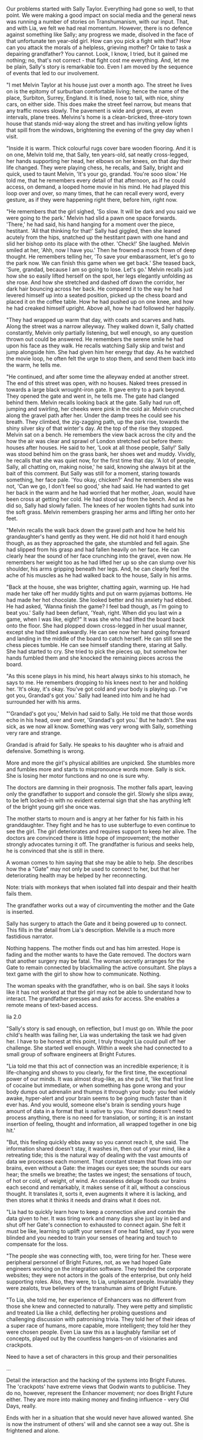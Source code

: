 Our problems started with Sally Taylor. Everything had gone so well, to that point. We were making a good impact on social media and the general news was running a number of stories on Transhumanism, with our input. That, and with Lia, we felt we had real momentum. However, there is no defence against something like Sally; any progress we made, disolved in the face of that unfortunate ten year-old girl. How can you pick a fight with that? How can you attack the morals of a helpless, grieving mother? Or take to task a depairing grandfather? You cannot. Look, I know, I tried, but it gained me nothing; no, that's not correct - that fight cost me everything. And, let me be plain, Sally's story is remarkable too. Even I am moved by the sequence of events that led to our involvement.

"I met Melvin Taylor at his house just over a month ago. The street he lives on is the epitomy of surburban comfortable living; hence the name of the place, Surbiton, Surrey, England. It is lined, nose to tail, with nice, shiny cars, on either side. This does make the street feel narrow, but means that any traffic moves slowly. The pavement is wide and grows, at even intervals, plane trees. Melvins's home is a clean-bricked, three-story town house that stands mid-way along the street and has inviting yellow lights that spill from the windows, brightening the evening of the grey day when I visit.

"Inside it is warm. Thick colourful rugs cover bare wooden flooring. And it is on one, Melvin told me, that Sally, ten years-old, sat neatly cross-legged, her hands supporting her head, her elbows on her knees, on that day their life changed. They were playing chess, he recalls, and Sally, bright and quick, used to taunt Melvin, 'It's your go, grandad. You're sooo slow.' He told me, that he remembers every detail of that afternoon, as if he could access, on demand, a looped home movie in his mind. He had played this loop over and over, so many times, that he can recall every word, every gesture, as if they were happening right there, before him, right now.

"He remembers that the girl sighed, 'So slow. It will be dark and you said we were going to the park.' Melvin had slid a pawn one space forwards. 'There,' he had said, his hand hanging for a moment over the piece, hestitant. 'All that thinking for that!' Sally had giggled, then she leaned acutely from the hips, snatched up the hestitant pawn with one hand and slid her bishop onto its place with the other. 'Check!' She laughed. Melvin smiled at her, 'Ahh, now I have you.' Then he frowned a mock frown of deep thought. He remembers telling her, 'To save your embarassment, let's go to the park now. We can finish this game when we get back.' She teased back, 'Sure, grandad, because I am so going to lose. Let's go.' Melvin recalls just how she so easily lifted herself on the spot, her legs elegantly unfolding as she rose. And how she stretched and dashed off down the corridor, her dark hair bouncing across her back. He compared it to the way he had levered himself up into a seated position, picked up the chess board and placed it on the coffee table. How he had pushed up on one knee, and how he had creaked himself upright. Above all, how he had followed her happily.

"They had wrapped up warm that day, with coats and scarves and hats. Along the street was a narrow alleyway. They walked down it, Sally chatted constantly, Melvin only partially listening, but well enough, so any question thrown out could be answered. He remembers the serene smile he had upon his face as they walk. He recalls watching Sally skip and twist and jump alongside him. She had given him her energy that day. As he watched the movie loop, he often felt the urge to stop them, and send them back into the warm, he tells me.

"He continued, and after some time the alleyway ended at another street. The end of this street was open, with no houses. Naked trees pressed in towards a large black wrought-iron gate. It gave entry to a park beyond. They opened the gate and went in, he tells me. The gate had clanged behind them. Melvin recalls looking back at the gate. Sally had run off, jumping and swirling, her cheeks were pink in the cold air. Melvin crunched along the gravel path after her. Under the damp trees he could see his breath. They climbed, the zig-zagging path, up the park rise, towards the shiny silver sky of that winter's day.
At the top of the rise they stopped. Melvin sat on a bench. He remembers the view back across the city and the how the air was clear and sprawl of London stretched out before them: houses after houses. He said to her, 'Look at all those people, Sally!' Sally was stood behind him on the grass bank, her shoes wet and muddy. Vividly, he recalls that she was quiet now, for the first time that day. 'A lot of people, Sally, all chatting on, making noise,' he said, knowing she always bit at the bait of this comment. But Sally was still for a moment, staring towards something, her face pale. 'You okay, chicken?' And he remembers she was not, 'Can we go, I don't feel so good,' she had said. He had wanted to get her back in the warm and he had worried that her mother, Joan, would have been cross at getting her cold. He had stood up from the bench. And as he did so, Sally had slowly fallen. The knees of her woolen tights had sunk into the soft grass. Melvin remembers grasping her arms and lifting her onto her feet.

"Melvin recalls the walk back down the gravel path and how he held his grandaughter's hand gently as they went. He did not hold it hard enough though, as as they approached the gate, she stumbled and fell again. She had slipped from his grasp and had fallen heavily on her face. He can clearly hear the sound of her face crunching into the gravel, even now. He remembers her weight too as he had lifted her up so she can slump over his shoulder, his arms gripping beneath her legs. And, he can clearly feel the ache of his muscles as he had walked back to the house, Sally in his arms.

"Back at the house, she was brighter, chatting again, warming up. He had made her take off her muddy tights and put on warm pyjamas bottoms. He had made her hot chocolate. She looked better and his anxiety had ebbed. He had asked, 'Wanna finish the game? I feel bad though, as I'm going to beat you.' Sally had been defiant, 'Yeah, right. When did you last win a game, when I was like, eight?" It was she who had lifted the board back onto the floor. She had plopped down cross-legged in her usual manner, except she had tilted awkwardly. He can see now her hand going forward and landing in the middle of the board to catch herself. He can still see the chess pieces tumble. He can see himself standing there, staring at Sally. She had started to cry. She tried to pick the pieces up, but somehow her hands fumbled them and she knocked the remaining pieces across the board.

"As this scene plays in his mind, his heart always sinks to his stomach, he says to me. He remembers dropping to his knees next to her and holding her. 'It's okay, it's okay. You've got cold and your body is playing up. I've got you, Grandad's got you.' Sally had leaned into him and he had surrounded her with his arms.

"'Grandad's got you,' Melvin had said to Sally. He told me that those words echo in his head, over and over, 'Grandad's got you.' But he hadn't. She was sick, as we now all know. Something was very wrong with Sally, something very rare and strange.

Grandad is afraid for Sally. He speaks to his daughter who is afraid and defensive. Something is wrong.

More and more the girl's physical abilities are unpicked. She stumbles more and fumbles more and starts to mispronounce words more. Sally is sick. She is losing her motor functions and no one is sure why.

The doctors are damning in their prognosis. The mother falls apart, leaving only the grandfather to support and console the girl. Slowly she slips away, to be left locked-in with no evident external sign that she has anything left of the bright young girl she once was.

The mother starts to mourn and is angry at her father for his faith in his granddaughter. They fight and he has to use subterfuge to even continue to see the girl. The girl deteriorates and requires support to keep her alive. The doctors are convinced there is little hope of improvement; the mother strongly advocates turning it off. The grandfather is furious and seeks help, he is convinced that she is still in there.

A woman comes to him saying that she may be able to help. She describes how the a "Gate" may not only be used to connect to her, but that her deteriorating health may be helped by her reconnecting.

Note: trials with monkeys that when isolated fall into despair and their health fails them.

The grandfather works out a way of circumventing the mother and the Gate is inserted.

Sally has surgery to attach the Gate and it being powered up to connect. This fills in the detail from Lia's description. Melville is a much more fastidious narrator.

Nothing happens. The mother finds out and has him arrested. Hope is fading and the mother wants to have the Gate removed. The doctors warn that another surgery may be fatal. The woman secretly arranges for the Gate to remain connected by blackmailing the active consultant. She plays a text game with the girl to show how to communicate. Nothing.

The woman speaks with the grandfather, who is on bail. She says it looks like it has not worked at that the girl may not be able to understand how to interact. The grandfather presses and asks for access. She enables a remote means of text-based access.

 lia 2.0

"Sally's story is sad enough, on reflection, but I must go on. While the poor child's health was failing her, Lia was undertaking the task we had given her. I have to be honest at this point, I truly thought Lia could pull off her challenge. She started well enough. Within a week she had connected to a small group of software engineers at Bright Futures.

"Lia told me that this act of connection was an incredible experience; it is life-changing and shows to you clearly, for the first time, the exceptional power of our minds. It was almost drug-like, as she put it, 'like that first line of cocaine but immediate, or when something has gone wrong and your body dumps out adrenalin and thumps it through your body: you feel widely awake, hyper-alert and your brain seems to be going much faster than it ever has. And you would, someone else's brain is sending yours huge amount of data in a format that is native to you. Your mind doesn't need to process anything, there is no need for translation, or sorting; it is an instant insertion of feeling, thought and information, all wrapped together in one big hit.'

"But, this feeling quickly ebbs away so you cannot reach it, she said. The information shared doesn't stay, it washes in, then out of your mind, like a retreating tide; this is the natural  way of dealing with the vast amounts of data we processes each moment. That constant stream that flows into our brains, even without a Gate: the images our eyes see; the sounds our ears hear; the smells we breathe; the tastes we ingest; the sensations of touch, of hot or cold, of weight, of wind. An ceaseless deluge floods our brains each second and remarkably, it makes sense of it all, without a conscious thought. It translates it, sorts it, even augments it where it is lacking, and then stores what it thinks it needs and drains what it does not.

"Lia had to quickly learn how to keep a connection alive and contain the data given to her. It was tiring work and many days she just lay in bed and shut off her Gate's connection to exhausted to connect again. She felt it must be like, learning to uplift your senses if one had failed, say if you were blinded and you needed to train your senses of hearing and touch to compensate for the loss.

"The people she was connecting with, too, were tiring for her. These were peripheral personnel of Bright Futures, not, as we had hoped Gate engineers working on the integration software. They tended the corporate websites; they were not actors in the goals of the enterprise, but only held supporting roles. Also, they were, to Lia, unpleasant people. Invariably they were zealots, true believers of the transhuman aims of Bright Future.

"To Lia, she told me, her experience of Enhancers was no different from those she knew and connected to naturally. They were petty and simplistic and treated Lia like a child, deflecting her probing questions and challenging discussion with patronising trivia. They told her of their ideas of a super race of humans, more capable, more intelligent; they told her they were chosen people. Even Lia saw this as a laughably familiar set of concepts, played out by the countless hangers-on of visionaries and crackpots.

Need to have a set of characters in this group and their personalities

...

Detail the interaction and the hacking of the systems into Bright Futures. The 'crackpots' have extreme views that Godwin wants to publicise. They do no, however, represent the Enhancer movement; nor does Bright Future either. They are more into making money and finding influence - very Old Days, really.

Ends with her in a situation that she would never have allowed wanted. She is now the instrument of others' will and she cannot see a way out. She is frightened and alone.
